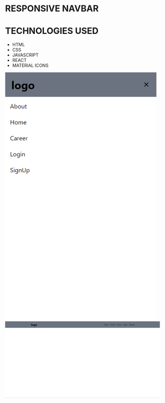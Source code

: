 # RESPONSIVE NAVBAR

# TECHNOLOGIES USED

* HTML
* CSS
* JAVASCRIPT
* REACT
* MATERIAL ICONS

![ss](./Screenshot%20(9).png)
![ss](./Screenshot%20(8).png)